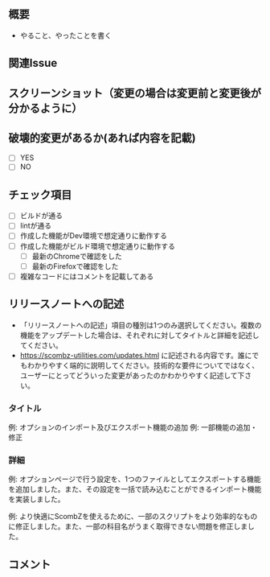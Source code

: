 ## 概要

- やること、やったことを書く

## 関連Issue

## スクリーンショット（変更の場合は変更前と変更後が分かるように）

## 破壊的変更があるか(あれば内容を記載)

- [ ] YES
- [ ] NO

## チェック項目

- [ ] ビルドが通る
- [ ] lintが通る
- [ ] 作成した機能がDev環境で想定通りに動作する
- [ ] 作成した機能がビルド環境で想定通りに動作する
  - [ ] 最新のChromeで確認をした
  - [ ] 最新のFirefoxで確認をした
- [ ] 複雑なコードにはコメントを記載してある

## リリースノートへの記述

- 「リリースノートへの記述」項目の種別は1つのみ選択してください。複数の機能をアップデートした場合は、それぞれに対してタイトルと詳細を記述してください。
- https://scombz-utilities.com/updates.html に記述される内容です。誰にでもわかりやすく端的に説明してください。技術的な要件についてではなく、ユーザーにとってどういった変更があったのかわかりやすく記述して下さい。

### タイトル

例: オプションのインポート及びエクスポート機能の追加
例: 一部機能の追加・修正

### 詳細

例: オプションページで行う設定を、1つのファイルとしてエクスポートする機能を追加しました。また、その設定を一括で読み込むことができるインポート機能を実装しました。

例: より快適にScombZを使えるために、一部のスクリプトをより効率的なものに修正しました。また、一部の科目名がうまく取得できない問題を修正しました。

## コメント

